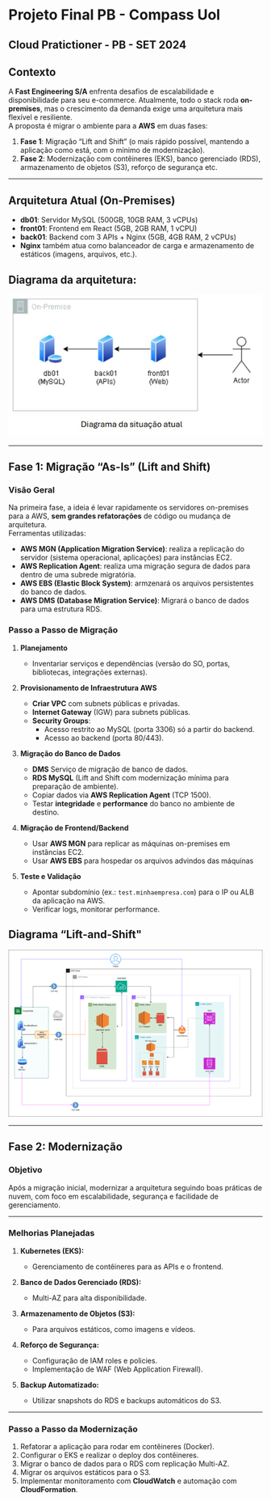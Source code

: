 # Projeto Final PB - Compass Uol

## Cloud Pratictioner - PB - SET 2024

## Contexto
A **Fast Engineering S/A** enfrenta desafios de escalabilidade e disponibilidade para seu e-commerce. Atualmente, todo o stack roda **on-premises**, mas o crescimento da demanda exige uma arquitetura mais flexível e resiliente.  
A proposta é migrar o ambiente para a **AWS** em duas fases:

1. **Fase 1**: Migração “Lift and Shift” (o mais rápido possível, mantendo a aplicação como está, com o mínimo de modernização).  
2. **Fase 2**: Modernização com contêineres (EKS), banco gerenciado (RDS), armazenamento de objetos (S3), reforço de segurança etc.

---

## Arquitetura Atual (On-Premises)

- **db01**: Servidor MySQL (500GB, 10GB RAM, 3 vCPUs)  
- **front01**: Frontend em React (5GB, 2GB RAM, 1 vCPU)  
- **back01**: Backend com 3 APIs + Nginx (5GB, 4GB RAM, 2 vCPUs)  
- **Nginx** também atua como balanceador de carga e armazenamento de estáticos (imagens, arquivos, etc.).

## Diagrama da arquitetura:
![diagrama](https://github.com/TatianaModelGBock/Projeto-final-PB-SET-2024-CompassUol/blob/main/images/arq-on-premise.jpg)

---

## Fase 1: Migração “As-Is” (Lift and Shift)

### Visão Geral
Na primeira fase, a ideia é levar rapidamente os servidores on-premises para a AWS, **sem grandes refatorações** de código ou mudança de arquitetura.  
Ferramentas utilizadas:
- **AWS MGN (Application Migration Service)**: realiza a replicação do servidor (sistema operacional, aplicações) para instâncias EC2.  
- **AWS Replication Agent**: realiza uma migração segura de dados para dentro de uma subrede migratória.
- **AWS EBS (Elastic Block System)**: armzenará os arquivos persistentes do banco de dados.
- **AWS DMS (Database Migration Service)**: Migrará o banco de dados para uma estrutura RDS.

### Passo a Passo de Migração
1. **Planejamento**  
   - Inventariar serviços e dependências (versão do SO, portas, bibliotecas, integrações externas).

2. **Provisionamento de Infraestrutura AWS**  
   - **Criar VPC** com subnets públicas e privadas.  
   - **Internet Gateway** (IGW) para subnets públicas. 
   - **Security Groups**:  
     - Acesso restrito ao MySQL (porta 3306) só a partir do backend.  
     - Acesso ao backend (porta 80/443).

3. **Migração do Banco de Dados**
   - **DMS** Serviço de migração de banco de dados.
   - **RDS MySQL** (Lift and Shift com modernização mínima para preparação de ambiente).  
   - Copiar dados via **AWS Replication Agent** (TCP 1500).  
   - Testar **integridade** e **performance** do banco no ambiente de destino.

5. **Migração de Frontend/Backend**  
   - Usar **AWS MGN** para replicar as máquinas on-premises em instâncias EC2.  
   - Usar **AWS EBS** para hospedar os arquivos advindos das máquinas

6. **Teste e Validação**  
   - Apontar subdomínio (ex.: `test.minhaempresa.com`) para o IP ou ALB da aplicação na AWS.  
   - Verificar logs, monitorar performance.


## Diagrama “Lift-and-Shift"

![[diagrama2](https://github.com/TatianaModelGBock/Projeto-final-PB-SET-2024-CompassUol/blob/main/images/ArqLiftAndShift%20(1).drawio.png)](https://github.com/TatianaModelGBock/Projeto-final-PB-SET-2024-CompassUol/blob/main/images/ArqLiftAndShift.drawio%20(1).png)

---

## **Fase 2: Modernização**

### **Objetivo**
Após a migração inicial, modernizar a arquitetura seguindo boas práticas de nuvem, com foco em escalabilidade, segurança e facilidade de gerenciamento.

---

### **Melhorias Planejadas**

1. **Kubernetes (EKS):**  
   - Gerenciamento de contêineres para as APIs e o frontend.  

2. **Banco de Dados Gerenciado (RDS):**  
   - Multi-AZ para alta disponibilidade.  

3. **Armazenamento de Objetos (S3):**  
   - Para arquivos estáticos, como imagens e vídeos.  

4. **Reforço de Segurança:**  
   - Configuração de IAM roles e policies.  
   - Implementação de WAF (Web Application Firewall).  

5. **Backup Automatizado:**  
   - Utilizar snapshots do RDS e backups automáticos do S3.  

---

### **Passo a Passo da Modernização**

1. Refatorar a aplicação para rodar em contêineres (Docker).  
2. Configurar o EKS e realizar o deploy dos contêineres.  
3. Migrar o banco de dados para o RDS com replicação Multi-AZ.  
4. Migrar os arquivos estáticos para o S3.  
5. Implementar monitoramento com **CloudWatch** e automação com **CloudFormation**.  

